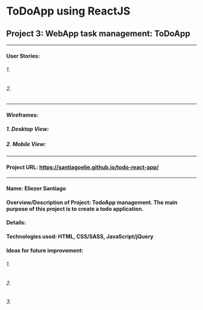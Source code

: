 # ToDoApp using ReactJS
## Project 3: WebApp task management: ToDoApp
______________________________________________
#### User Stories:
###### 1.

###### 2. 

____________________________________________

#### Wireframes:
##### 1. Desktop View:

##### 2. Mobile View:


____________________________________________

#### Project URL: https://santiagoelie.github.io/todo-react-app/

____________________________________________

#### Name: Eliezer Santiago
#### Overview/Description of Project: TodoApp management. The main purpose of this project is to create a todo application.
#### Details:
#### Technologies used: HTML, CSS/SASS, JavaScript/jQuery
#### Ideas for future improvement:
###### 1. 
###### 2. 
###### 3. 
